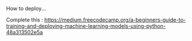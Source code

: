 How to deploy...

Complete this : https://medium.freecodecamp.org/a-beginners-guide-to-training-and-deploying-machine-learning-models-using-python-48a313502e5a
